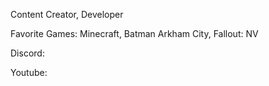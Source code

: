 Content Creator, Developer

Favorite Games: Minecraft, Batman Arkham City, Fallout: NV

Discord: 

Youtube:
